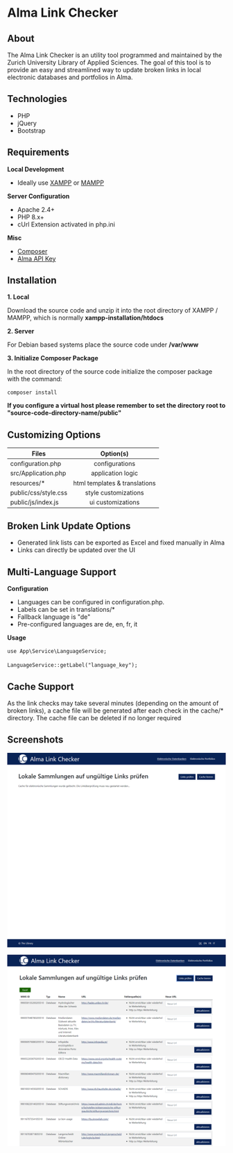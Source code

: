 # Alma Link Checker

## About
The Alma Link Checker is an utility tool programmed and maintained by the Zurich University Library of Applied Sciences. The goal of this tool is to provide an easy and streamlined way to update broken links in local electronic databases and portfolios in Alma.

## Technologies

* PHP
* jQuery
* Bootstrap

## Requirements

**Local Development**
* Ideally use [XAMPP](https://www.apachefriends.org/de/index.html) or [MAMPP](https://www.mamp.info/de/downloads/)

**Server Configuration**
* Apache 2.4+
* PHP 8.x+
* cUrl Extension activated in php.ini

**Misc**
* [Composer](https://getcomposer.org/)
* [Alma API Key](https://developers.exlibrisgroup.com/manage/keys/)

## Installation
**1. Local**

Download the source code and unzip it into the root directory of XAMPP / MAMPP, which is normally **xampp-installation/htdocs**

**2. Server**

For Debian based systems place the source code under **/var/www**

**3. Initialize Composer Package**

In the root directory of the source code initialize the composer package with the command:
```
composer install
```

**If you configure a virtual host please remember to set the directory root to "source-code-directory-name/public"**

## Customizing Options

| Files  | Option(s) |
| ------------- |:-------------:|
| configuration.php    | configurations                 |
| src/Application.php  | application logic              |
| resources/*          | html templates & translations  |
| public/css/style.css | style customizations           |
| public/js/index.js   | ui customizations              |

## Broken Link Update Options

* Generated link lists can be exported as Excel and fixed manually in Alma
* Links can directly be updated over the UI

## Multi-Language Support

**Configuration**

* Languages can be configured in configuration.php. 
* Labels can be set in translations/*
* Fallback language is "de"
* Pre-configured languages are de, en, fr, it

**Usage**
```
use App\Service\LanguageService;

LanguageService::getLabel("language_key");
```

## Cache Support

As the link checks may take several minutes (depending on the amount of broken links), a cache file will be generated after each check in the cache/* directory. The cache file can be deleted if no longer required

## Screenshots

![Start View](/public/assets/screenshots/preview-screenshot-1.png?raw=true "Start View")

![Link List View](/public/assets/screenshots/preview-screenshot-2.png?raw=true "Link List View")
